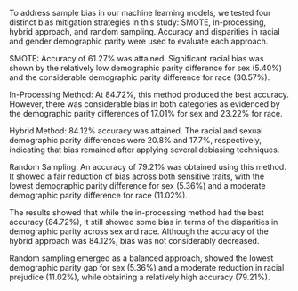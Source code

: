 To address sample bias in our machine learning models, we tested four distinct bias mitigation strategies in this study:
SMOTE, in-processing, hybrid approach, and random sampling. Accuracy and disparities in racial and gender demographic parity were used to evaluate each approach.

SMOTE: Accuracy of 61.27% was attained. Significant racial bias was shown by the relatively low demographic parity difference for sex (5.40%) and the considerable demographic parity difference for race (30.57%).

In-Processing Method: At 84.72%, this method produced the best accuracy. However, there was considerable bias in both categories as evidenced by the demographic parity differences of 17.01% for sex and 23.22% for race.

Hybrid Method: 84.12% accuracy was attained. The racial and sexual demographic parity differences were 20.8% and 17.7%, respectively, indicating that bias remained after applying several debiasing techniques.

Random Sampling: An accuracy of 79.21% was obtained using this method. It showed a fair reduction of bias across both sensitive traits, with the lowest demographic parity difference for sex (5.36%) and a moderate demographic parity difference for race (11.02%).

The results showed that while the in-processing method had the best accuracy (84.72%), it still showed some bias in terms of the disparities in demographic parity across sex and race. Although the accuracy of the hybrid approach was 84.12%, bias was not considerably decreased.

Random sampling emerged as a balanced approach, showed the lowest demographic parity gap for sex (5.36%) and a moderate reduction in racial prejudice (11.02%), while obtaining a relatively high accuracy (79.21%).
